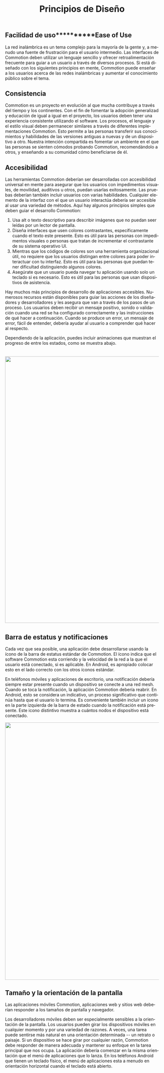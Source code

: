 ﻿---
layout: default
title: Principios de Diseño
site_section: developers
sub_section: [hig]
categories: 
created: 2012-07-03
changed: 2013-12-25
post_author: michael@theworkdept.com
lang: es
---
 <h2>Facilidad de uso**********Ease of Use</h2>

<p>La red inalámbrica es un tema complejo para la mayoría de la gente y, a menudo una fuente de frustración para el usuario intermedio. Las interfaces de Commotion deben utilizar un lenguaje sencillo y ofrecer retroalimentación frecuente para guiar a un usuario a través de diversos procesos. Si está diseñado con los siguientes principios en mente, Commotion puede enseñar a los usuarios acerca de las redes inalámbricas y aumentar el conocimiento público sobre el tema.</p>

<h2>Consistencia</h2>

<p>Commotion es un proyecto en evolución al que mucha contribuye a través del tiempo y los continentes. Con el fin de fomentar la adopción generalizad y educación de igual a igual en el proyecto, los usuarios deben tener una experiencia consistente utilizando el software. Los procesos, el lenguaje y el estilo visual deben permanecer similares a través de diferentes implementaciones Commotion. Esto permite a las personas transferir sus conocimientos y habilidades de las versiones antiguas a nuevas y de un dispositivo a otro. Nuestra intención compartida es fomentar un ambiente en el que las personas se sienten cómodos probando Commotion, recomendándolo a otros, y enseñando a su comunidad cómo beneficiarse de él.</p>

<h2>Accesibilidad</h2>

<p>Las herramientas Commotion deberían ser desarrolladas con accesibilidad universal en mente para asegurar que los usuarios con impedimentos visuales, de movilidad, auditivos u otros, puedan usarlas exitosamente. Las pruebas deberían también incluir usuarios con varias habilidades. Cualquier elemento de la interfaz con el que un usuario interactúa debería ser accesible al usar una variedad de métodos. Aquí hay algunos principios simples que deben guiar el desarrollo Commotion:</p>

<ol>
	<li>Usa alt o texto descriptivo para describir imágenes que no puedan seer leídas por un lector de pantalla.</li>
	<li>Diseña interfaces que usen colores contrastantes, específicamente cuando el texto este presente. Esto es útil para las personas con impedimentos visuales o personas que tratan de incrementar el contrastante de su sistema operativo UI.</li>
	<li>Mientras que los códigos de colores son una herramienta organizacional útil, no requiere que los usuarios distingan entre colores para poder interactuar con tu interfaz. Esto es útil para las personas que puedan tener dificultad distinguiendo algunos colores.</li>
	<li>Asegúrate que un usuario pueda navegar tu aplicación usando solo un teclado si es necesario. Esto es útil para las personas que usan dispositivos de asistencia.</li>
</ol>

<p>Hay muchos más principios de desarrollo de aplicaciones accesibles. Numerosos recursos están disponibles para guiar las acciones de los diseñadores y desarrolladores y les asegura que van a través de los pasos de un proceso. Los usuarios deben recibir un mensaje positivo, sonido o validación cuando una red se ha configurado correctamente y las instrucciones de qué hacer a continuación. Cuando se produce un error, un mensaje de error, fácil de entender, debería ayudar al usuario a comprender qué hacer al respecto.</p>

<p>Dependiendo de la aplicación, puedes incluir animaciones que muestran el progreso de entre los estados, como se muestra abajo.</p>

<h2><img alt="" src="/files/feedback.png" style="margin-bottom:5px; margin-top:5px; width:871px" /></h2>

<h2>Barra de estatus y notificaciones</h2>

<p>Cada vez que sea posible, una aplicación debe desarrollarse usando la ícono de la barra de estatus estándar de Commotion. El ícono indica que el software Commotion esta corriendo y la velocidad de la red a la que el usuario está conectado, si es aplicable. En Android, es apropiado colocar esto en el lado correcto con los otros íconos estándar.</p>

<p>En teléfonos móviles y aplicaciones de escritorio, una notificación debería siempre estar presente cuando un dispositivo se conecte a una red mesh. Cuando se toca la notificación, la aplicación Commotion debería reabrir. En Android, esto se considera un indicativo, un proceso significativo que continúa hasta que el usuario lo termina. Es conveniente también incluir un icono en la parte izquierda de la barra de estado cuando la notificación está presente. Este icono distintivo muestra a cuántos nodos el dispositivo está conectado.</p>

<p><img alt="" src="/files/status%20bar%20and%20notifications.png" style="width:841px" /></p>

<h2>Tamaño y la orientación de la pantalla</h2>

<p>Las aplicaciones móviles Commotion, aplicaciones web y sitios web deberían responder a los tamaños de pantalla y navegador.</p>

<p>Los desarrolladores móviles deben ser especialmente sensibles a la orientación de la pantalla. Los usuarios pueden girar los dispositivos móviles en cualquier momento y por una variedad de razones. A veces, una tarea puede sentirse más natural en una orientación determinada -- un retrato o paisaje. Si un dispositivo se hace girar por cualquier razón, Commotion debe responder de manera adecuada y mantener su enfoque en la tarea principal que nos ocupa. La aplicación debería comenzar en la misma orientación que el menú de aplicaciones que lo lanza. En los teléfonos Android que tienen un teclado físico, el menú de aplicaciones esta a menudo en orientación horizontal cuando el teclado está abierto.</p>

